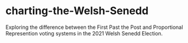 # charting-the-Welsh-Senedd
Exploring the difference between the First Past the Post and Proportional Represention voting systems in the 2021 Welsh Senedd Election.

